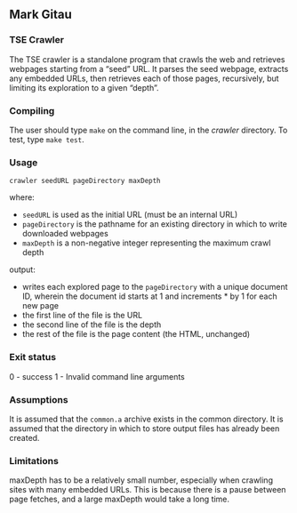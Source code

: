 ## Mark Gitau

### TSE Crawler

The TSE crawler is a standalone program that crawls the web and retrieves webpages starting from a “seed” URL. It parses the seed webpage, extracts any embedded URLs, then retrieves each of those pages, recursively, but limiting its exploration to a given “depth”.

### Compiling

The user should type `make` on the command line, in the *crawler* directory.
To test, type `make test`.

### Usage

`crawler seedURL pageDirectory maxDepth`

where:

* `seedURL` is used as the initial URL (must be an internal URL)
* `pageDirectory` is the pathname for an existing directory in which to write downloaded webpages
* `maxDepth` is a non-negative integer representing the maximum crawl depth

output:

* writes each explored page to the `pageDirectory` with a unique document ID, wherein the document id starts at 1 and increments * by 1 for each new page
* the first line of the file is the URL
* the second line of the file is the depth
* the rest of the file is the page content (the HTML, unchanged)

### Exit status

0 - success
1 - Invalid command line arguments

### Assumptions

It is assumed that the `common.a` archive exists in the common directory.
It is assumed that the directory in which to store output files has already been created.

### Limitations

maxDepth has to be a relatively small number, especially when crawling sites with many embedded URLs. This is because there is a pause between page fetches, and a large maxDepth would take a long time.
